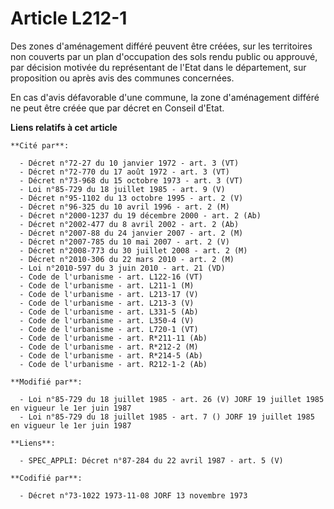 # Article L212-1

Des zones d'aménagement différé peuvent être créées, sur les territoires non couverts par un plan d'occupation des sols rendu
public ou approuvé, par décision motivée du représentant de l'Etat dans le département, sur proposition ou après avis des
communes concernées.

En cas d'avis défavorable d'une commune, la zone d'aménagement différé ne peut être créée que par décret en Conseil d'Etat.

**Liens relatifs à cet article**

	**Cité par**:

	  - Décret n°72-27 du 10 janvier 1972 - art. 3 (VT)
	  - Décret n°72-770 du 17 août 1972 - art. 3 (VT)
	  - Décret n°73-968 du 15 octobre 1973 - art. 3 (VT)
	  - Loi n°85-729 du 18 juillet 1985 - art. 9 (V)
	  - Décret n°95-1102 du 13 octobre 1995 - art. 2 (V)
	  - Décret n°96-325 du 10 avril 1996 - art. 2 (M)
	  - Décret n°2000-1237 du 19 décembre 2000 - art. 2 (Ab)
	  - Décret n°2002-477 du 8 avril 2002 - art. 2 (Ab)
	  - Décret n°2007-88 du 24 janvier 2007 - art. 2 (M)
	  - Décret n°2007-785 du 10 mai 2007 - art. 2 (V)
	  - Décret n°2008-773 du 30 juillet 2008 - art. 2 (M)
	  - Décret n°2010-306 du 22 mars 2010 - art. 2 (M)
	  - Loi n°2010-597 du 3 juin 2010 - art. 21 (VD)
	  - Code de l'urbanisme - art. L122-16 (VT)
	  - Code de l'urbanisme - art. L211-1 (M)
	  - Code de l'urbanisme - art. L213-17 (V)
	  - Code de l'urbanisme - art. L213-3 (V)
	  - Code de l'urbanisme - art. L331-5 (Ab)
	  - Code de l'urbanisme - art. L350-4 (V)
	  - Code de l'urbanisme - art. L720-1 (VT)
	  - Code de l'urbanisme - art. R*211-11 (Ab)
	  - Code de l'urbanisme - art. R*212-2 (M)
	  - Code de l'urbanisme - art. R*214-5 (Ab)
	  - Code de l'urbanisme - art. R212-1-2 (Ab)

	**Modifié par**:

	  - Loi n°85-729 du 18 juillet 1985 - art. 26 (V) JORF 19 juillet 1985   en vigueur le 1er juin 1987
	  - Loi n°85-729 du 18 juillet 1985 - art. 7 () JORF 19 juillet 1985   en vigueur le 1er juin 1987

	**Liens**:

	  - SPEC_APPLI: Décret n°87-284 du 22 avril 1987 - art. 5 (V)

	**Codifié par**:

	  - Décret n°73-1022 1973-11-08 JORF 13 novembre 1973
